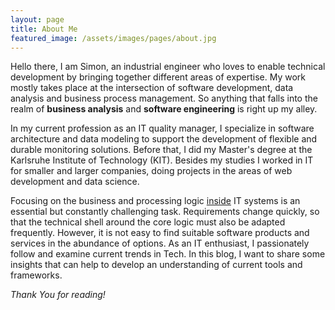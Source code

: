 ```yaml
---
layout: page
title: About Me
featured_image: /assets/images/pages/about.jpg
---
```



Hello there, I am Simon, an industrial engineer who loves to enable technical development by bringing together different areas of expertise. My work mostly takes place at the intersection of software development, data analysis and business process management. So anything that falls into the realm of **business analysis** and **software engineering** is right up my alley. 

In my current profession as an IT quality manager, I specialize in software architecture and data modeling to support the development of flexible and durable monitoring solutions. Before that, I did my Master's degree at the Karlsruhe Institute of Technology (KIT). Besides my studies I worked in IT for smaller and larger companies, doing projects in the areas of web development and data science.  

Focusing on the business and processing logic <u>inside</u> IT systems is an essential but constantly challenging task. Requirements change quickly, so that the technical shell around the core logic must also be adapted frequently. However, it is not easy to find suitable software products and services in the abundance of options. As an IT enthusiast, I passionately follow and examine current trends in Tech. In this blog, I want to share some insights that can help to develop an understanding of current tools and frameworks. 

*Thank You for reading!*